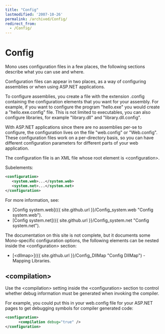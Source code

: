 ```yaml
---
title: "Config"
lastmodified: '2007-10-26'
permalink: /archived/Config/
redirect_from:
  - /Config/
---
```


Config
======

Mono uses configuration files in a few places, the following sections describe what you can use and where.

Configuration files can appear in two places, as a way of configuring assemblies or when using ASP.NET applications.

To configure assemblies, you create a file with the extension .config containing the configuration elements that you want for your assembly. For example, if you want to configure the program "hello.exe" you would create a "hello.exe.config" file. This is not limited to executables, you can also configure libraries, for example "library.dll" and "library.dll.config".

With ASP.NET applications since there are no assemblies per-se to configure, the configuration lives on the file "web.config" or "Web.config". These configuration files work on a per-directory basis, so you can have different configuration parameters for different parts of your web application.

The configuration file is an XML file whose root element is \<configuration\>.

Subelements:

``` xml
<configuration>
   <system.web>...</system.web>
   <system.net>...</system.net>
</configuration>
```

For more information, see:

-   [Config system.web]({{ site.github.url }}/Config_system.web "Config system.web").
-   [Config system.net]({{ site.github.url }}/Config_system.net "Config system.net").

The documentation on this site is not complete, but it documents some Mono-specific configuration options, the following elements can be nested inside the \<configuration\> section:

-   [\<dllmap\>]({{ site.github.url }}/Config_DllMap "Config DllMap") - Mapping Libraries.

\<compilation\>
---------------

Use the \<compilation\> setting inside the \<configuration\> section to control whether debug information must be generated when invoking the compiler.

For example, you could put this in your web.config file for your ASP.NET pages to get debugging symbols for compiler generated code:

``` xml
<configuration>
      <compilation debug="true" />
</configuration>
```

